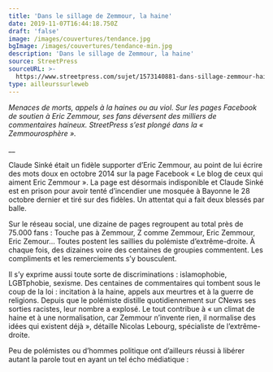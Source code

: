 ```yaml
---
title: 'Dans le sillage de Zemmour, la haine'
date: 2019-11-07T16:44:18.750Z
draft: 'false'
image: /images/couvertures/tendance.jpg
bgImage: /images/couvertures/tendance-min.jpg
description: 'Dans le sillage de Zemmour, la haine'
source: StreetPress
sourceURL: >-
  https://www.streetpress.com/sujet/1573140881-dans-sillage-zemmour-haine-racisme-islamophobie-terrorisme-extreme-droite
type: ailleurssurleweb
---
```

_Menaces de morts, appels à la haines ou au viol. Sur les pages Facebook de soutien à Eric Zemmour, ses fans déversent des milliers de commentaires haineux. StreetPress s’est plongé dans la « Zemmourosphère »._

__

Claude Sinké était un fidèle supporter d’Eric Zemmour, au point de lui écrire des mots doux en octobre 2014 sur la page Facebook « Le blog de ceux qui aiment Eric Zemmour ». La page est désormais indisponible et Claude Sinké est en prison pour avoir tenté d’incendier une mosquée à Bayonne le 28 octobre dernier et tiré sur des fidèles. Un attentat qui a fait deux blessés par balle.



Sur le réseau social, une dizaine de pages regroupent au total près de 75.000 fans : Touche pas à Zemmour, Z comme Zemmour, Eric Zemmour, Eric Zemour… Toutes postent les saillies du polémiste d’extrême-droite. À chaque fois, des dizaines voire des centaines de groupies commentent. Les compliments et les remerciements s’y bousculent.



Il s’y exprime aussi toute sorte de discriminations : islamophobie, LGBTphobie, sexisme. Des centaines de commentaires qui tombent sous le coup de la loi : incitation à la haine, appels aux meurtres et à la guerre de religions. Depuis que le polémiste distille quotidiennement sur CNews ses sorties racistes, leur nombre a explosé. Le tout contribue à « un climat de haine et à une normalisation, car Zemmour n’invente rien, il normalise des idées qui existent déjà », détaille Nicolas Lebourg, spécialiste de l’extrême-droite.



Peu de polémistes ou d’hommes politique ont d’ailleurs réussi à libérer autant la parole tout en ayant un tel écho médiatique :
